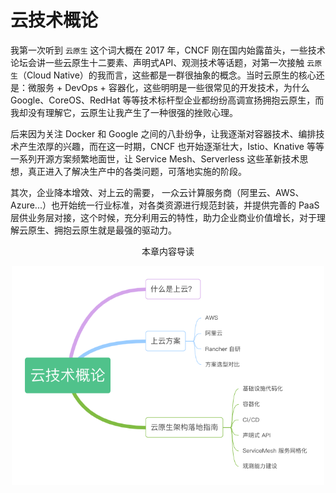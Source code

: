 # 云技术概论

我第一次听到 `云原生` 这个词大概在 2017 年，CNCF 刚在国内始露苗头，一些技术论坛会讲一些云原生十二要素、声明式API、观测技术等话题，对第一次接触 `云原生`（Cloud Native）的我而言，这些都是一群很抽象的概念。当时云原生的核心还是：微服务 + DevOps + 容器化，这些明明是一些很常见的开发技术，为什么 Google、CoreOS、RedHat 等等技术标杆型企业都纷纷高调宣扬拥抱云原生，而我却没有理解它，云原生让我产生了一种很强的挫败心理。

后来因为关注 Docker 和 Google 之间的八卦纷争，让我逐渐对容器技术、编排技术产生浓厚的兴趣，而在这一时期，CNCF 也开始逐渐壮大，Istio、Knative 等等一系列开源方案频繁地面世，让 Service Mesh、Serverless 这些革新技术思想，真正进入了解决生产中的各类问题，可落地实施的阶段。

其次，企业降本增效、对上云的需要，
一众云计算服务商（阿里云、AWS、Azure...）也开始统一行业标准，对各类资源进行规范封装，并提供完善的 PaaS 层供业务层对接，这个时候，充分利用云的特性，助力企业商业价值增长，对于理解云原生、拥抱云原生就是最强的驱动力。


<div  align="center">
	<p>本章内容导读</p>
	<img src="../assets/cloud-summary.png" width = "500"  align=center />
</div>


